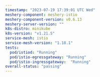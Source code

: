 ```yaml
---
timestamp: "2023-07-19 17:39:01 UTC Wed"
meshery-component: meshery-istio
meshery-component-version: v0.6.13
meshery-server-version: ""
k8s-distro: minikube
k8s-version: "v1.21.5"
service-mesh: istio
service-mesh-version: "1.18.1"
tests:
  pod/istiod: "Running"
  pod/istio-egressgateway: "Running"
  pod/istio-ingressgateway:  "Running"
overall-status: "passing"
---
```


